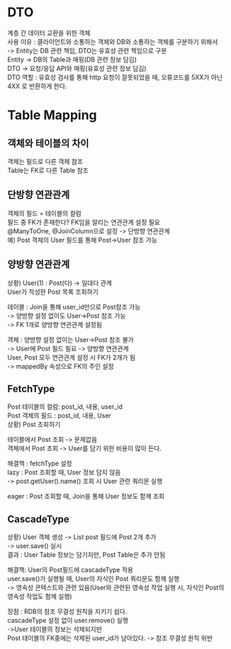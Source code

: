 # DTO
계층 간 데이터 교환을 위한 객체  
사용 이유 : 클라이언트와 소통하는 객체와 DB와 소통하는 객체를 구분하기 위해서   
-> Entity는 DB 관련 책임, DTO는 유효성 관련 책임으로 구분  
Entity -> DB의 Table과 매핑(DB 관련 정보 담김)  
DTO -> 요청/응답 API와 매핑(유효성 관련 정보 담김)  
DTO 역할 : 유효성 검사를 통해 http 요청이 잘못되었을 때, 오류코드를 5XX가 아닌 4XX 로 반환하게 한다.  

# Table Mapping
## 객체와 테이블의 차이
객체는 필드로 다른 객체 참조  
Table는 FK로 다른 Table 참조   

## 단방향 연관관계
객체의 필드 = 테이블의 컬럼  
필드 중 FK가 존재한다? FK임을 알리는 연관관계 설정 필요  
@ManyToOne, @JoinColumn으로 설정 -> 단방향 연관관계  
예) Post 객체의 User 필드를 통해 Post->User 참조 가능  

## 양방향 연관관계
상황) User(1) : Post(다) -> 일대다 관계  
User가 작성한 Post 목록 조회하기  
  
테이블 : Join을 통해 user_id만으로 Post참조 가능  
-> 양방향 설정 없이도 User->Post 참조 가능  
-> FK 1개로 양방향 연관관계 설정됨  
  
객체 : 양방향 설정 없이는 User->Post 참조 불가  
-> User에 Post 필드 필요 -> 양방향 연관관계  
User, Post 모두 연관관계 설정 시 FK가 2개가 됨  
-> mappedBy 속성으로 FK의 주인 설정  
  
## FetchType
Post 테이블의 컬럼: post_id, 내용, user_id  
Post 객체의 필드 : post_id, 내용, User  
상황) Post 조회하기  
  
테이블에서 Post 조회 -> 문제없음    
객체에서 Post 조회 -> User를 담기 위한 비용이 많이 든다.    
    
해결책 : fetchType 설정    
lazy : Post 조회할 때, User 정보 담지 않음    
-> post.getUser().name() 조회 시 User 관련 쿼리문 실행  
  
eager : Post 조회할 때, Join을 통해 User 정보도 함께 조회  
  
## CascadeType  
상황) User 객체 생성 -> List<Post> post 필드에 Post 2개 추가  
-> user.save() 실시   
결과 : User Table 정보는 담기지만, Post Table은 추가 안됨  
  
해결책: User의 Post필드에 cascadeType 적용  
user.save()가 실행될 때, User의 자식인 Post 쿼리문도 함께 실행  
-> 영속성 콘텍스트와 관련 있음(User와 관련된 영속성 작업 실행 시, 자식인 Post의 영속성 작업도 함께 실행)   
  
장점 : RDB의 참조 무결성 원칙을 지키기 쉽다.  
cascadeType 설정 없이 user.remove() 실행  
->User 테이블의 정보는 삭제되지만  
Post 테이블의 FK중에는 삭제된 user_id가 남아있다. -> 참조 무결성 원칙 위반  
